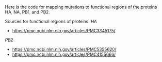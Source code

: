 Here is the code for mapping mutations to functional regions of the proteins HA, NA, PB1, and PB2. 

Sources for functional regions of proteins:
*HA*
- https://pmc.ncbi.nlm.nih.gov/articles/PMC3345175/

*PB2* 
- https://pmc.ncbi.nlm.nih.gov/articles/PMC5355620/
- https://pmc.ncbi.nlm.nih.gov/articles/PMC4155666/
